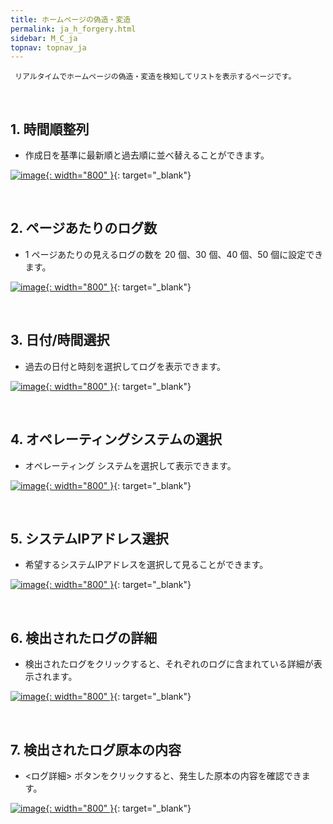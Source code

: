 ```yaml
---
title: ホームページの偽造・変造
permalink: ja_h_forgery.html
sidebar: M_C_ja
topnav: topnav_ja
---
```


     リアルタイムでホームページの偽造・変造を検知してリストを表示するページです。

 
<br />

## 1. 時間順整列
- 作成日を基準に最新順と過去順に並べ替えることができます。

[![image](/docs/images/Manual/common/forgery/ja/1.png){: width="800" }](/docs/images/Manual/common/forgery/ja/1.png){: target="_blank"}
 
<br />

## 2. ページあたりのログ数
- 1 ページあたりの見えるログの数を 20 個、30 個、40 個、50 個に設定できます。

[![image](/docs/images/Manual/common/forgery/ja/2.png){: width="800" }](/docs/images/Manual/common/forgery/ja/2.png){: target="_blank"}
 
<br />

## 3. 日付/時間選択
- 過去の日付と時刻を選択してログを表示できます。

[![image](/docs/images/Manual/common/forgery/ja/3.png){: width="800" }](/docs/images/Manual/common/forgery/ja/3.png){: target="_blank"}
 
<br />

## 4. オペレーティングシステムの選択
- オペレーティング システムを選択して表示できます。

[![image](/docs/images/Manual/common/forgery/ja/4.png){: width="800" }](/docs/images/Manual/common/forgery/ja/4.png){: target="_blank"}
 
<br />

## 5. システムIPアドレス選択
- 希望するシステムIPアドレスを選択して見ることができます。

[![image](/docs/images/Manual/common/forgery/ja/5.png){: width="800" }](/docs/images/Manual/common/forgery/ja/5.png){: target="_blank"}
 
<br />

## 6. 検出されたログの詳細
- 検出されたログをクリックすると、それぞれのログに含まれている詳細が表示されます。

[![image](/docs/images/Manual/common/forgery/ja/6.png){: width="800" }](/docs/images/Manual/common/forgery/ja/6.png){: target="_blank"}
 
<br />

## 7. 検出されたログ原本の内容
- <ログ詳細> ボタンをクリックすると、発生した原本の内容を確認できます。

[![image](/docs/images/Manual/common/forgery/ja/7.png){: width="800" }](/docs/images/Manual/common/forgery/ja/7.png){: target="_blank"}